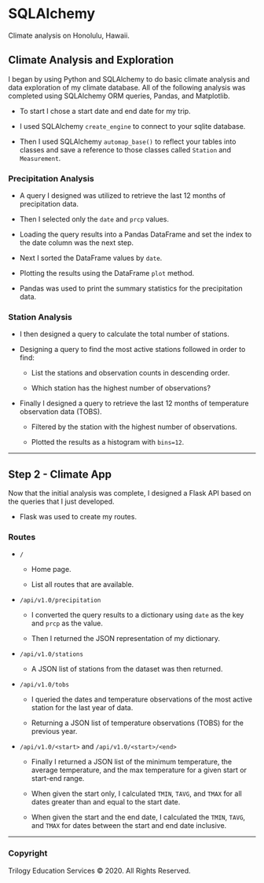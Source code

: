 # SQLAlchemy

Climate analysis on Honolulu, Hawaii.    

## Climate Analysis and Exploration

I began by using Python and SQLAlchemy to do basic climate analysis and data exploration of my climate database. All of the following analysis was completed using SQLAlchemy ORM queries, Pandas, and Matplotlib.

* To start I chose a start date and end date for my trip. 

* I used SQLAlchemy `create_engine` to connect to your sqlite database.

* Then I used SQLAlchemy `automap_base()` to reflect your tables into classes and save a reference to those classes called `Station` and `Measurement`.

### Precipitation Analysis

* A query I designed was utilized to retrieve the last 12 months of precipitation data.

* Then I selected only the `date` and `prcp` values.

* Loading the query results into a Pandas DataFrame and set the index to the date column was the next step.

* Next I sorted the DataFrame values by `date`.

* Plotting the results using the DataFrame `plot` method.

* Pandas was used to print the summary statistics for the precipitation data.

### Station Analysis

* I then designed a query to calculate the total number of stations.

* Designing a query to find the most active stations followed in order to find:

  * List the stations and observation counts in descending order.

  * Which station has the highest number of observations?

* Finally I designed a query to retrieve the last 12 months of temperature observation data (TOBS).

  * Filtered by the station with the highest number of observations.

  * Plotted the results as a histogram with `bins=12`.


- - -

## Step 2 - Climate App

Now that the initial analysis was complete, I designed a Flask API based on the queries that I just developed.

* Flask was used to create my routes.

### Routes

* `/`

  * Home page.

  * List all routes that are available.

* `/api/v1.0/precipitation`

  * I converted the query results to a dictionary using `date` as the key and `prcp` as the value.

  * Then I returned the JSON representation of my dictionary.

* `/api/v1.0/stations`

  * A JSON list of stations from the dataset was then returned.

* `/api/v1.0/tobs`
  * I queried the dates and temperature observations of the most active station for the last year of data.
  
  * Returning a JSON list of temperature observations (TOBS) for the previous year.

* `/api/v1.0/<start>` and `/api/v1.0/<start>/<end>`

  * Finally I returned a JSON list of the minimum temperature, the average temperature, and the max temperature for a given start or start-end range.

  * When given the start only, I calculated `TMIN`, `TAVG`, and `TMAX` for all dates greater than and equal to the start date.

  * When given the start and the end date, I calculated the `TMIN`, `TAVG`, and `TMAX` for dates between the start and end date inclusive.

- - -



### Copyright

Trilogy Education Services © 2020. All Rights Reserved.
